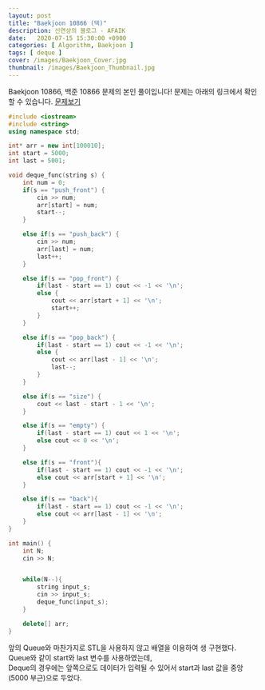 ```yaml
---
layout: post
title: "Baekjoon 10866 (덱)"
description: 신연상의 블로그 - AFAIK
date:   2020-07-15 15:30:00 +0900
categories: [ Algorithm, Baekjoon ]
tags: [ deque ]
cover: /images/Baekjoon_Cover.jpg
thumbnail: /images/Baekjoon_Thumbnail.jpg
---
```


Baekjoon 10866, 백준 10866 문제의 본인 풀이입니다!
문제는 아래의 링크에서 확인할 수 있습니다.
[문제보기][prob]
<!-- more -->
```c++
#include <iostream>
#include <string>
using namespace std;

int* arr = new int[100010];
int start = 5000;
int last = 5001;

void deque_func(string s) {
    int num = 0;
    if(s == "push_front") {
        cin >> num;
        arr[start] = num;
        start--;
    }

    else if(s == "push_back") {
        cin >> num;
        arr[last] = num;
        last++;
    }

    else if(s == "pop_front") {
        if(last - start == 1) cout << -1 << '\n';
        else {
            cout << arr[start + 1] << '\n';
            start++;
        }
    }

    else if(s == "pop_back") {
        if(last - start == 1) cout << -1 << '\n';
        else {
            cout << arr[last - 1] << '\n';
            last--;
        }
    }

    else if(s == "size") {
        cout << last - start - 1 << '\n';
    }

    else if(s == "empty") {
        if(last - start == 1) cout << 1 << '\n';
        else cout << 0 << '\n';
    }

    else if(s == "front"){
        if(last - start == 1) cout << -1 << '\n';
        else cout << arr[start + 1] << '\n';
    }

    else if(s == "back"){
        if(last - start == 1) cout << -1 << '\n';
        else cout << arr[last - 1] << '\n';
    }
}

int main() {
    int N;
    cin >> N;


    while(N--){
        string input_s;
        cin >> input_s;
        deque_func(input_s);
    }

    delete[] arr;
}
```

앞의 Queue와 마찬가지로 STL을 사용하지 않고 배열을 이용하여 생 구현했다.
Queue와 같이 start와 last 변수를 사용하였는데,   
Deque의 경우에는 앞쪽으로도 데이터가 입력될 수 있어서 start과 last 값을 중앙(5000 부근)으로 두었다.

[prob]: https://www.acmicpc.net/problem/10866
